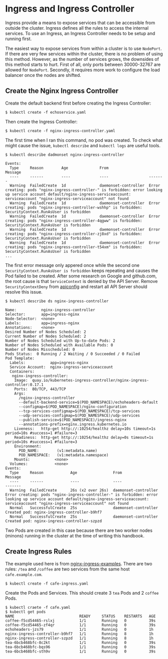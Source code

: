 # Ingress and Ingress Controller

Ingress provide a means to expose services that can be accessible from outside the cluster. Ingress defines all the rules to access the internal services. To use an Ingress, an Ingress Controller needs to be setup and running first.

The easiest way to expose services from within a cluster is to use `NodePort`. If there are very few services within the cluster, there is no problem of using this method. However, as the number of services grows, the downsides of this method starts to hurt. First of all, only ports between 30000-32767 are allowed for `NodePort`. Secondly, it requires more work to configure the load balancer once the nodes are shifted. 

## Create the Nginx Ingress Controller
Create the default backend first before creating the Ingress Controller:
```shell
$ kubectl create -f echoservice.yaml
```
Then create the Ingress Controller:
```shell
$ kubectl create -f nginx-ingress-controller.yaml
```

The first time when I ran this command, no pod was created. To check what might cause the issue, `kubectl describe` and `kubectl logs` are useful tools.

```shell
$ kubectl describe dadmonset nginx-ingress-controller

Events:
  Type     Reason        Age              From                  Message
  ----     ------        ----             ----                  -------
  Warning  FailedCreate  1d               daemonset-controller  Error creating: pods "nginx-ingress-controller-" is forbidden: error looking up service account default/nginx-ingress-serviceaccount: serviceaccount "nginx-ingress-serviceaccount" not found
  Warning  FailedCreate  1d               daemonset-controller  Error creating: pods "nginx-ingress-controller-wshhp" is forbidden: SecurityContext.RunAsUser is forbidden
  Warning  FailedCreate  1d               daemonset-controller  Error creating: pods "nginx-ingress-controller-4qgww" is forbidden: SecurityContext.RunAsUser is forbidden
  Warning  FailedCreate  1d               daemonset-controller  Error creating: pods "nginx-ingress-controller-zj8xd" is forbidden: SecurityContext.RunAsUser is forbidden
  Warning  FailedCreate  1d               daemonset-controller  Error creating: pods "nginx-ingress-controller-t54xm" is forbidden: SecurityContext.RunAsUser is forbidden
...
```

The first error message only appered once while the second one `SecurityContext.RunAsUser is forbidden` keeps repeating and causes the Pod failed to be created. After some research on Google and github.com, the root cause is that `ServiceContext` is denied by the API Server. Remove `SecurityContextDeny` from [apiconfig](../../environment/apiserver) and restart all API Server should resolve this issue.

```shell
$ kubectl describe ds nginx-ingress-controller

Name:           nginx-ingress-controller
Selector:       app=ingress-nginx
Node-Selector:  <none>
Labels:         app=ingress-nginx
Annotations:    <none>
Desired Number of Nodes Scheduled: 2
Current Number of Nodes Scheduled: 2
Number of Nodes Scheduled with Up-to-date Pods: 2
Number of Nodes Scheduled with Available Pods: 0
Number of Nodes Misscheduled: 0
Pods Status:  0 Running / 2 Waiting / 0 Succeeded / 0 Failed
Pod Template:
  Labels:           app=ingress-nginx
  Service Account:  nginx-ingress-serviceaccount
  Containers:
   nginx-ingress-controller:
    Image:  quay.io/kubernetes-ingress-controller/nginx-ingress-controller:0.17.1
    Ports:  80/TCP, 443/TCP
    Args:
      /nginx-ingress-controller
      --default-backend-service=$(POD_NAMESPACE)/echoheaders-default
      --configmap=$(POD_NAMESPACE)/nginx-configuration
      --tcp-services-configmap=$(POD_NAMESPACE)/tcp-services
      --udp-services-configmap=$(POD_NAMESPACE)/udp-services
      --publish-service=$(POD_NAMESPACE)/ingress-nginx
      --annotations-prefix=nginx.ingress.kubernetes.io
    Liveness:   http-get http://:10254/healthz delay=10s timeout=1s period=10s #success=1 #failure=3
    Readiness:  http-get http://:10254/healthz delay=0s timeout=1s period=10s #success=1 #failure=3
    Environment:
      POD_NAME:        (v1:metadata.name)
      POD_NAMESPACE:   (v1:metadata.namespace)
    Mounts:           <none>
  Volumes:            <none>
Events:
  Type     Reason            Age                From                  Message
  ----     ------            ----               ----                  -------
  Warning  FailedCreate      26s (x2 over 26s)  daemonset-controller  Error creating: pods "nginx-ingress-controller-" is forbidden: error looking up service account default/nginx-ingress-serviceaccount: serviceaccount "nginx-ingress-serviceaccount" not found
  Normal   SuccessfulCreate  25s                daemonset-controller  Created pod: nginx-ingress-controller-b9hf7
  Normal   SuccessfulCreate  25s                daemonset-controller  Created pod: nginx-ingress-controller-szpzd
```
Two Pods are created in this case because there are two worker nodes (minons) running in the cluster at the time of writing this handbook.


## Create Ingress Rules

The example used here is from [nginx-ingress-examples](https://github.com/nginxinc/kubernetes-ingress). There are two rules: `/tea` and `/coffee` are two services from the same host `cafe.example.com`. 

```shell
$ kubectl create -f cafe-ingress.yaml
```

Create the Pods and Services. This should create 3 `tea` Pods and 2 `coffee` Pods.
```shell
$ kubectl craete -f cafe.yaml
$ kubectl get pods
NAME                             READY     STATUS    RESTARTS   AGE
coffee-f5cd54465-rslxj           1/1       Running   0          39s
coffee-f5cd54465-zf4qr           1/1       Running   0          39s
echoheaders-jzs79                1/1       Running   0          1h
nginx-ingress-controller-b9hf7   1/1       Running   8          1h
nginx-ingress-controller-szpzd   1/1       Running   8          1h
tea-6bcb468bfc-8c2kt             1/1       Running   0          39s
tea-6bcb468bfc-bqs96             1/1       Running   0          39s
tea-6bcb468bfc-sth9v             1/1       Running   0          39s
```

